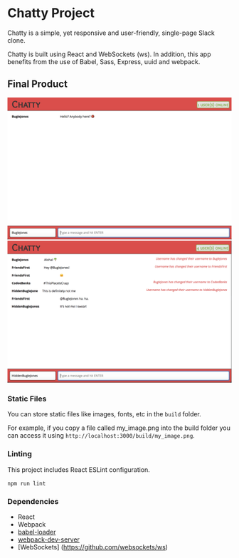 # Chatty Project

Chatty is a simple, yet responsive and user-friendly, single-page Slack clone.

Chatty is built using React and WebSockets (ws). In addition, this app benefits from the use of Babel, Sass, Express, uuid and webpack.

## Final Product

!["Chatty Intro Page"](https://github.com/BugleJones/chatty-app/blob/master/docs/Open%20Conversation.png)
!["Chatty Conversation in full swing"](https://github.com/BugleJones/chatty-app/blob/master/docs/Conversations.png)

### Static Files

You can store static files like images, fonts, etc in the `build` folder.

For example, if you copy a file called my_image.png into the build folder you can access it using `http://localhost:3000/build/my_image.png`.

### Linting

This project includes React ESLint configuration.

```
npm run lint
```

### Dependencies

* React
* Webpack
* [babel-loader](https://github.com/babel/babel-loader)
* [webpack-dev-server](https://github.com/webpack/webpack-dev-server)
* [WebSockets] (https://github.com/websockets/ws)
